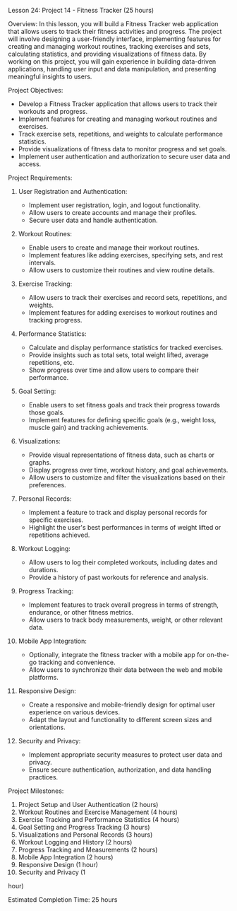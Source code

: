 Lesson 24: Project 14 - Fitness Tracker (25 hours)

Overview:
In this lesson, you will build a Fitness Tracker web application that allows users to track their fitness activities and progress. The project will involve designing a user-friendly interface, implementing features for creating and managing workout routines, tracking exercises and sets, calculating statistics, and providing visualizations of fitness data. By working on this project, you will gain experience in building data-driven applications, handling user input and data manipulation, and presenting meaningful insights to users.

Project Objectives:
- Develop a Fitness Tracker application that allows users to track their workouts and progress.
- Implement features for creating and managing workout routines and exercises.
- Track exercise sets, repetitions, and weights to calculate performance statistics.
- Provide visualizations of fitness data to monitor progress and set goals.
- Implement user authentication and authorization to secure user data and access.

Project Requirements:
1. User Registration and Authentication:
   - Implement user registration, login, and logout functionality.
   - Allow users to create accounts and manage their profiles.
   - Secure user data and handle authentication.

2. Workout Routines:
   - Enable users to create and manage their workout routines.
   - Implement features like adding exercises, specifying sets, and rest intervals.
   - Allow users to customize their routines and view routine details.

3. Exercise Tracking:
   - Allow users to track their exercises and record sets, repetitions, and weights.
   - Implement features for adding exercises to workout routines and tracking progress.

4. Performance Statistics:
   - Calculate and display performance statistics for tracked exercises.
   - Provide insights such as total sets, total weight lifted, average repetitions, etc.
   - Show progress over time and allow users to compare their performance.

5. Goal Setting:
   - Enable users to set fitness goals and track their progress towards those goals.
   - Implement features for defining specific goals (e.g., weight loss, muscle gain) and tracking achievements.

6. Visualizations:
   - Provide visual representations of fitness data, such as charts or graphs.
   - Display progress over time, workout history, and goal achievements.
   - Allow users to customize and filter the visualizations based on their preferences.

7. Personal Records:
   - Implement a feature to track and display personal records for specific exercises.
   - Highlight the user's best performances in terms of weight lifted or repetitions achieved.

8. Workout Logging:
   - Allow users to log their completed workouts, including dates and durations.
   - Provide a history of past workouts for reference and analysis.

9. Progress Tracking:
   - Implement features to track overall progress in terms of strength, endurance, or other fitness metrics.
   - Allow users to track body measurements, weight, or other relevant data.

10. Mobile App Integration:
    - Optionally, integrate the fitness tracker with a mobile app for on-the-go tracking and convenience.
    - Allow users to synchronize their data between the web and mobile platforms.

11. Responsive Design:
    - Create a responsive and mobile-friendly design for optimal user experience on various devices.
    - Adapt the layout and functionality to different screen sizes and orientations.

12. Security and Privacy:
    - Implement appropriate security measures to protect user data and privacy.
    - Ensure secure authentication, authorization, and data handling practices.

Project Milestones:
1. Project Setup and User Authentication (2 hours)
2. Workout Routines and Exercise Management (4 hours)
3. Exercise Tracking and Performance Statistics (4 hours)
4. Goal Setting and Progress Tracking (3 hours)
5. Visualizations and Personal Records (3 hours)
6. Workout Logging and History (2 hours)
7. Progress Tracking and Measurements (2 hours)
8. Mobile App Integration (2 hours)
9. Responsive Design (1 hour)
10. Security and Privacy (1

 hour)

Estimated Completion Time: 25 hours